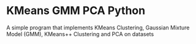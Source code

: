 # KMeans GMM PCA Python
 A simple program that implements KMeans Clustering, Gaussian Mixture Model (GMM), KMeans++ Clustering and PCA on datasets
